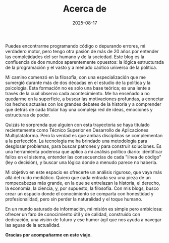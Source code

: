 ﻿---
title: "Acerca de"
date: 2025-08-17
draft: false
type: "page"
layout: "page"
---

Puedes encontrarme programando código o depurando errores, mi verdadero motor, pero tengo otra pasión de más de 20 años por entender las complejidades del ser humano y de la sociedad. Este blog es la confluencia de dos mundos aparentemente opuestos: la lógica estructurada de la programación y el vasto y a menudo caótico universo de la política.

Mi camino comenzó en la filosofía, con una especialización que me sumergió durante más de dos décadas en el estudio de la política y la psicología. Esta formación no es solo una base teórica; es una lente a través de la cual observo cada acontecimiento. Me ha enseñado a no quedarme en la superficie, a buscar las motivaciones profundas, a conectar los hechos actuales con los grandes debates de la historia y a comprender que detrás de cada titular hay una compleja red de ideas, emociones y estructuras de poder.

Quizás te sorprenda que alguien con esta trayectoria se haya titulado recientemente como Técnico Superior en Desarrollo de Aplicaciones Multiplataforma. Pero la verdad es que ambas disciplinas se complementan a la perfección. La tecnología me ha brindado una metodología para desglosar problemas, para buscar patrones y para construir soluciones. Es una herramienta poderosa que aplico a mi análisis político diario: identificar fallos en el sistema, entender las consecuencias de cada "línea de código" (ley o decisión), y buscar una lógica donde a menudo parece no haberla.

Mi objetivo en este espacio es ofrecerte un análisis riguroso, que vaya más allá del ruido mediático. Quiero que cada entrada sea una pieza de un rompecabezas más grande, en la que se entrelazan la historia, el derecho, la economía, la ciencia, y, por supuesto, la filosofía. Con mis blogs, busco crear un espacio donde el conocimiento se comparta con honestidad y profesionalidad, pero sin perder la naturalidad y el toque humano.

En un mundo saturado de información, mi misión es simple pero ambiciosa: ofrecer un faro de conocimiento útil y de calidad, construido con dedicación, una visión de futuro y ese humor ágil que nos ayuda a navegar las aguas de la actualidad.

**Gracias por acompañarme en este viaje.**
